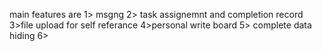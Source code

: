 main features are
1> msgng
2> task assignemnt and completion record
3>file upload for self referance
4>personal write board
5> complete data hiding
6>